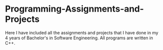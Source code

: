 # Programming-Assignments-and-Projects
Here I have included all the assignments and projects that I have done in my 4 years of Bachelor's in Software Engineering. All programs are written in C++. 
